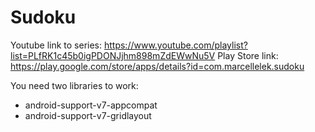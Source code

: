 # Sudoku

Youtube link to series: https://www.youtube.com/playlist?list=PLfRK1c45b0igPDONJjhm898mZdEWwNu5V
Play Store link: https://play.google.com/store/apps/details?id=com.marcellelek.sudoku

You need two libraries to work:
  - android-support-v7-appcompat
  - android-support-v7-gridlayout
